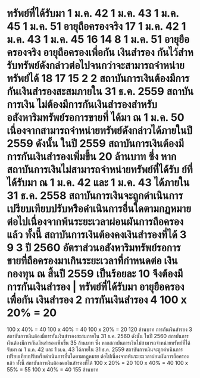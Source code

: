 ทรัพย์ที่ได้รับมา
1 ม.ค. 42
1 ม.ค. 43
1 ม.ค. 45
1 ม.ค. 51
อายุถือครองจริง
17
1 ม.ค. 42
1 ม.ค. 43
1 ม.ค. 45
16
14
8
1 ม.ค. 51
อายุยือครองจริง
อายุถือครองเพื่อกัน
เงินสำรอง
กันไว้สําหรับทรัพย์ดังกล่าวต่อไปจนกว่าจะสามารถจําหน่ายทรัพย์ได้
18
17
15
2
2
สถาบันการเงินต้องมีการกันเงินสำรองสะสมภายใน 31 ธ.ค. 2559
สถาบันการเงิน ไม่ต้องมีการกันเงินสำรองสำหรับอสังหาริมทรัพย์รอการขายที่
ได้มา ณ 1 ม.ค. 50 เนื่องจากสามารถจำหน่ายทรัพย์ดังกล่าวได้ภายในปี 2559
ดังนั้น ในปี 2559 สถาบันการเงินต้องมีการกันเงินสำรองเพิ่มขึ้น 20 ล้านบาท ซึ่ง
หากสถาบันการเงินไม่สามารถจำหน่ายทรัพย์ที่ได้รับ
ย์ที่ได้รับมา ณ 1 ม.ค. 42 และ 1 ม.ค. 43 ได้ภายใน
31 ธ.ค. 2558 สถาบันการเงินจะถูกดำเนินการเปรียบเทียบปรับหรือดำเนินการอื่นใดตามกฎหมาย
ต่อไปเนื่องจากพ้นระยะเวลาผ่อนผันการถือครองแล้ว ทั้งนี้ สถาบันการเงินต้องคงเงินสำรองที่ได้
3
9
3
ปี 2560 อัตราส่วนอสังหาริมทรัพย์รอการขายที่ถือครองมาเกินระยะเวลาที่กําหนดต่อ
เงินกองทุน ณ สิ้นปี 2559 เป็นร้อยละ 10 จึงต้องมีการกันเงินสำรอง
|
ทรัพย์ที่ได้รับมา
อายุยือครองเพื่อกัน
เงินสำรอง
2
การกันเงินสำรอง
4
100 x 20% = 20
=
100 x 40% = 40
100 x 40% = 40
100 x 20% = 20
120 ล้านบาท
การกันเงินสำรอง
3
สถาบันการเงินต้องมีการกันเงินสำรองสะสมภายใน 31 ธ.ค. 2560
ดังนั้น ในปี 2560 สถาบันการเงินต้องมีการกันเงินสำรองเพิ่มขึ้น 35 ล้านบาท ซึ่ง
หากสถาบันการเงินไม่สามารถจำหน่ายทรัพย์ที่ได้รับมา ณ 1 ม.ค. 42 และ 1 ม.ค. 43 ได้ภายใน
31 ธ.ค. 2559 สถาบันการเงินจะถูกดำเนินการเปรียบเทียบปรับหรือดำเนินการอื่นใดตามกฎหมาย
ต่อไปเนื่องจากพ้นระยะเวลาผ่อนผันการถือครองแล้ว ทั้งนี้ สถาบันการเงินต้องคงเงินสำรองที่ได้
100 x 20% = 20
100 x 40% = 40
100 x 55% = 55
100 x 40% = 40
155 ล้านบาท
